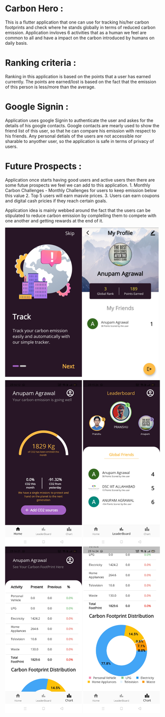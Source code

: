 # Carbon Hero :

This is a flutter application that one can use for tracking his/her carbon footprints and check where he stands globally in terms of reduced carbon emission. Application invloves 6 activities that as a human we feel are common to all and have a impact on the carbon introduced by humans on daily basis. 

# Ranking criteria :
Ranking in this application is based on the points that a user has earned currently. The points are earned/lost is based on the fact that the emission of this person is less/more than the average.

# Google Signin :
Application uses google Signin to authenticate the user and askes for the details of his google contacts. Google contacts are mearly used to show the friend list of this user, so that he can compare his emission with respect to his friends. Any personal detials of the users are not accessible nor sharable to anyother user, so the application is safe in terms of privacy of users.

# Future Prospects :
Application once starts having good users and active users then there are some futue prospects we feel we can add to this application.
    1. Monthly Carbon Challenges - Monthly Challenges for users to keep emission below this value
    2. Top 5 users will earn masvie prices.
    3. Users can earn coupons and digital cash pricies if they reach certain goals.

Application idea is mainly webbed around the fact that the users can be stipulated to reduce carbon emission by complelling them to compete with one another and getting rewards at the end of it.

<span>
<img src="images/IMG_20210331_084224.jpg" width="250" align="left" >
<img src="images/IMG_20210331_084352.jpg" width="250" >
<img src="images/Screenshot_2021-03-30-23-15-27-07_10c3fb83ac27ce01371a40592e537077.jpg" width="250" align="right" >
</span>
<span>
<img src="images/Screenshot_2021-03-30-23-16-13-16_10c3fb83ac27ce01371a40592e537077.jpg" width="250" align="left" >
<img src="images/Screenshot_2021-03-30-23-16-22-19_10c3fb83ac27ce01371a40592e537077.jpg" width="250" >
<img src="images/Screenshot_2021-03-30-23-16-24-42_10c3fb83ac27ce01371a40592e537077.jpg" width="250" align="right" >
</span>
